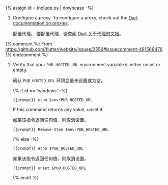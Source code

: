 
{% assign id =  include.os | downcase -%}

1. Configure a proxy.
   To configure a proxy, check out the
   [Dart documentation on proxies]({{site.dart-site}}/tools/pub/troubleshoot#pub-get-fails-from-behind-a-corporate-firewall).

   配置代理。
   要配置代理，请查阅 [Dart 关于代理的文档]({{site.dart-site}}/tools/pub/troubleshoot#pub-get-fails-from-behind-a-corporate-firewall)。

  {% comment %}
  From <https://github.com/flutter/website/issues/2556#issuecomment-481566476>
  {% endcomment %}

1. Verify that your `PUB_HOSTED_URL` environment variable is either unset
   or empty.

   确认 `PUB_HOSTED_URL` 环境变量未设置或为空。

   {% if id == 'windows' -%}

   ```console
   {{prompt}} echo $env:PUB_HOSTED_URL
   ```

   If this command returns any value, unset it.

   如果该指令返回任何值，则取消设置。

   ```console
   {{prompt}} Remove-Item $env:PUB_HOSTED_URL
   ```

   {% else -%}

   ```console
   {{prompt}} echo $PUB_HOSTED_URL
   ```

   如果该指令返回任何值，则取消设置。

   ```console
   {{prompt}} unset $PUB_HOSTED_URL
   ```

   {% endif %}
